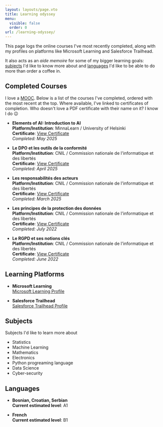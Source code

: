 ```yaml
---
layout: layouts/page.vto
title: Learning odyssey
menu:
  visible: false
  order: 0
url: /learning-odyssey/
---
```

This page logs the online courses I've most recently completed, along with my profiles on platforms like Microsoft Learning and Salesforce Trailhead.

It also acts as an *aide memoire* for some of my bigger learning goals: [subjects](#subjects) I'd like to know more about and [languages](#languages) I'd like to be able to do more than order a coffee in.

## Completed Courses  

I love a [MOOC](https://en.wikipedia.org/wiki/Massive_open_online_course). Below is a list of the courses I've completed, ordered with the most recent at the top. Where available, I've linked to certificates of completion. Who doesn't love a PDF certificate with their name on it? I know I do 😉

- **Elements of AI: Introduction to AI**  
**Platform/Institution**: MinnaLearn / University of Helsinki  
**Certificate**: [View Certificate](/uploads/certificate-elements-of-ai.png)  
*Completed: May 2025*

- **Le DPO et les outils de la conformité**  
**Platform/Institution**: CNIL / Commission nationale de l'informatique et des libertés  
**Certificate**: [View Certificate](/uploads/CNIL-Module4.pdf)  
*Completed: April 2025*

- **Les responsabilités des acteurs**  
**Platform/Institution**: CNIL / Commission nationale de l'informatique et des libertés  
**Certificate**: [View Certificate](/uploads/CNIL-Module3.pdf)  
*Completed: March 2025*

- **Les principes de la protection des données**  
**Platform/Institution**: CNIL / Commission nationale de l'informatique et des libertés  
**Certificate**: [View Certificate](/uploads/CNIL-Module2.pdf)  
*Completed: July 2022*

- **Le RGPD et ses notions clés**  
**Platform/Institution**: CNIL / Commission nationale de l'informatique et des libertés  
**Certificate**: [View Certificate](/uploads/CNIL-Module1.pdf)  
*Completed: June 2022*

## Learning Platforms  

- **Microsoft Learning**  
[Microsoft Learning Profile](https://learn.microsoft.com/en-us/users/grahamtwaddle-7856/)

- **Salesforce Trailhead**  
[Salesforce Trailhead Profile](https://www.salesforce.com/trailblazer/gtwaddle)

## Subjects  

Subjects I'd like to learn more about

- Statistics
- Machine Learning
- Mathematics
- Electronics
- Python progreaming language
- Data Science
- Cyber-security

## Languages  

- **Bosnian, Croatian, Serbian**  
**Current estimated level**: A1

- **French**  
**Current estimated level**: B1
